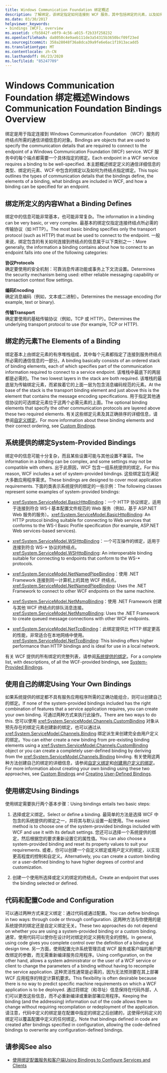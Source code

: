 ```yaml
---
title: Windows Communication Foundation 绑定概述
description: 了解绑定，该绑定指定如何连接到 WCF 服务，其中包括绑定的元素，以及如何指定服务终结点的绑定。
ms.date: 03/30/2017
helpviewer_keywords:
- bindings [WCF], overview
ms.assetid: cfb5842f-e0f9-4c56-a015-f2b33f258232
ms.openlocfilehash: da8050c4e9aeb111de3a54315b3650bcf09f23ed
ms.sourcegitcommit: 358a28048f36a8dca39a9fe6e6ac1f1913acadd5
ms.translationtype: MT
ms.contentlocale: zh-CN
ms.lasthandoff: 06/23/2020
ms.locfileid: "85247709"
---
```

# <a name="windows-communication-foundation-bindings-overview"></a><span data-ttu-id="ea051-103">Windows Communication Foundation 绑定概述</span><span class="sxs-lookup"><span data-stu-id="ea051-103">Windows Communication Foundation Bindings Overview</span></span>
<span data-ttu-id="ea051-104">绑定是用于指定连接到 Windows Communication Foundation （WCF）服务的终结点所需的通信详细信息的对象。</span><span class="sxs-lookup"><span data-stu-id="ea051-104">Bindings are objects that are used to specify the communication details that are required to connect to the endpoint of a Windows Communication Foundation (WCF) service.</span></span> <span data-ttu-id="ea051-105">WCF 服务中的每个端点都需要一个具体指定的绑定。</span><span class="sxs-lookup"><span data-stu-id="ea051-105">Each endpoint in a WCF service requires a binding to be well-specified.</span></span> <span data-ttu-id="ea051-106">本主题概述绑定定义的通信详细信息的类型、绑定的元素、WCF 中包含的绑定以及如何为终结点指定绑定。</span><span class="sxs-lookup"><span data-stu-id="ea051-106">This topic outlines the types of communication details that the bindings define, the elements of a binding, what bindings are included in WCF, and how a binding can be specified for an endpoint.</span></span>  
  
## <a name="what-a-binding-defines"></a><span data-ttu-id="ea051-107">绑定所定义的内容</span><span class="sxs-lookup"><span data-stu-id="ea051-107">What a Binding Defines</span></span>  
 <span data-ttu-id="ea051-108">绑定中的信息可能非常基本，也可能非常复杂。</span><span class="sxs-lookup"><span data-stu-id="ea051-108">The information in a binding can be very basic, or very complex.</span></span> <span data-ttu-id="ea051-109">最基本的绑定仅指定连接终结点所必需的传输协议（如 HTTP）。</span><span class="sxs-lookup"><span data-stu-id="ea051-109">The most basic binding specifies only the transport protocol (such as HTTP) that must be used to connect to the endpoint.</span></span> <span data-ttu-id="ea051-110">一般来说，绑定包含的有关如何连接到终结点的信息属于以下类别之一：</span><span class="sxs-lookup"><span data-stu-id="ea051-110">More generally, the information a binding contains about how to connect to an endpoint falls into one of the following categories:</span></span>  
  
 <span data-ttu-id="ea051-111">**协议**</span><span class="sxs-lookup"><span data-stu-id="ea051-111">**Protocols**</span></span>  
 <span data-ttu-id="ea051-112">确定要使用的安全机制：可靠消息传递功能或事务上下文流设置。</span><span class="sxs-lookup"><span data-stu-id="ea051-112">Determines the security mechanism being used: either reliable messaging capability or transaction context flow settings.</span></span>  
  
 <span data-ttu-id="ea051-113">**编码**</span><span class="sxs-lookup"><span data-stu-id="ea051-113">**Encoding**</span></span>  
 <span data-ttu-id="ea051-114">确定消息编码（例如，文本或二进制）。</span><span class="sxs-lookup"><span data-stu-id="ea051-114">Determines the message encoding (for example, text or binary).</span></span>  
  
 <span data-ttu-id="ea051-115">**传输**</span><span class="sxs-lookup"><span data-stu-id="ea051-115">**Transport**</span></span>  
 <span data-ttu-id="ea051-116">确定要使用的基础传输协议（例如，TCP 或 HTTP）。</span><span class="sxs-lookup"><span data-stu-id="ea051-116">Determines the underlying transport protocol to use (for example, TCP or HTTP).</span></span>  
  
## <a name="the-elements-of-a-binding"></a><span data-ttu-id="ea051-117">绑定的元素</span><span class="sxs-lookup"><span data-stu-id="ea051-117">The Elements of a Binding</span></span>  
 <span data-ttu-id="ea051-118">绑定基本上由绑定元素的有序堆栈组成，其中每个元素都指定了连接到服务终结点所必需的通信信息的一部分。</span><span class="sxs-lookup"><span data-stu-id="ea051-118">A binding basically consists of an ordered stack of binding elements, each of which specifies part of the communication information required to connect to a service endpoint.</span></span> <span data-ttu-id="ea051-119">该堆栈中最底下的两层都是必需的。</span><span class="sxs-lookup"><span data-stu-id="ea051-119">The two lowest layers in the stack are both required.</span></span> <span data-ttu-id="ea051-120">该堆栈的最底层为传输绑定元素，而紧挨着它的上面一层为包含消息编码规范的元素。</span><span class="sxs-lookup"><span data-stu-id="ea051-120">At the base of the stack is the transport binding element and just above this is the element that contains the message encoding specifications.</span></span> <span data-ttu-id="ea051-121">用于指定其他通信协议的可选绑定元素位于这两个必需元素的上面。</span><span class="sxs-lookup"><span data-stu-id="ea051-121">The optional binding elements that specify the other communication protocols are layered above these two required elements.</span></span> <span data-ttu-id="ea051-122">有关这些绑定元素及其正确排序的详细信息，请参阅[自定义绑定](./extending/custom-bindings.md)。</span><span class="sxs-lookup"><span data-stu-id="ea051-122">For more information about these binding elements and their correct ordering, see [Custom Bindings](./extending/custom-bindings.md).</span></span>  
  
## <a name="system-provided-bindings"></a><span data-ttu-id="ea051-123">系统提供的绑定</span><span class="sxs-lookup"><span data-stu-id="ea051-123">System-Provided Bindings</span></span>  
 <span data-ttu-id="ea051-124">绑定中的信息可能十分复杂，而且某些设置可能与其他设置不兼容。</span><span class="sxs-lookup"><span data-stu-id="ea051-124">The information in a binding can be complex, and some settings may not be compatible with others.</span></span> <span data-ttu-id="ea051-125">出于此原因，WCF 包含一组系统提供的绑定。</span><span class="sxs-lookup"><span data-stu-id="ea051-125">For this reason, WCF includes a set of system-provided bindings.</span></span> <span data-ttu-id="ea051-126">这些绑定旨在满足大多数应用程序需求。</span><span class="sxs-lookup"><span data-stu-id="ea051-126">These bindings are designed to cover most application requirements.</span></span> <span data-ttu-id="ea051-127">下面的类表示系统提供的绑定的一些示例：</span><span class="sxs-lookup"><span data-stu-id="ea051-127">The following classes represent some examples of system-provided bindings:</span></span>  
  
- <span data-ttu-id="ea051-128"><xref:System.ServiceModel.BasicHttpBinding>：一个 HTTP 协议绑定，适用于连接到符合 WS-I 基本配置文件规范的 Web 服务（例如，基于 ASP.NET Web 服务的服务）。</span><span class="sxs-lookup"><span data-stu-id="ea051-128"><xref:System.ServiceModel.BasicHttpBinding>: An HTTP protocol binding suitable for connecting to Web services that conforms to the WS-I Basic Profile specification (for example, ASP.NET Web services-based services).</span></span>  
  
- <span data-ttu-id="ea051-129"><xref:System.ServiceModel.WSHttpBinding>：一个可互操作的绑定，适用于连接到符合 WS-\* 协议的终结点。</span><span class="sxs-lookup"><span data-stu-id="ea051-129"><xref:System.ServiceModel.WSHttpBinding>: An interoperable binding suitable for connecting to endpoints that conform to the WS-\* protocols.</span></span>  
  
- <span data-ttu-id="ea051-130"><xref:System.ServiceModel.NetNamedPipeBinding>：使用 .NET Framework 连接到同一计算机上的其他 WCF 终结点。</span><span class="sxs-lookup"><span data-stu-id="ea051-130"><xref:System.ServiceModel.NetNamedPipeBinding>: Uses the .NET Framework to connect to other WCF endpoints on the same machine.</span></span>  
  
- <span data-ttu-id="ea051-131"><xref:System.ServiceModel.NetMsmqBinding>：使用 .NET Framework 创建与其他 WCF 终结点的排队消息连接。</span><span class="sxs-lookup"><span data-stu-id="ea051-131"><xref:System.ServiceModel.NetMsmqBinding>: Uses the .NET Framework to create queued message connections with other WCF endpoints.</span></span>  

- <span data-ttu-id="ea051-132"><xref:System.ServiceModel.NetTcpBinding>：此绑定提供比 HTTP 绑定更高的性能，非常适合在本地网络中使用。</span><span class="sxs-lookup"><span data-stu-id="ea051-132"><xref:System.ServiceModel.NetTcpBinding>: This binding offers higher performance than HTTP bindings and is ideal for use in a local network.</span></span>
  
 <span data-ttu-id="ea051-133">有关 WCF 提供的所有绑定的完整列表，请参阅[系统提供的绑定](system-provided-bindings.md)。</span><span class="sxs-lookup"><span data-stu-id="ea051-133">For a complete list, with descriptions, of all the WCF-provided bindings, see [System-Provided Bindings](system-provided-bindings.md).</span></span>  
  
## <a name="using-your-own-bindings"></a><span data-ttu-id="ea051-134">使用自己的绑定</span><span class="sxs-lookup"><span data-stu-id="ea051-134">Using Your Own Bindings</span></span>  
 <span data-ttu-id="ea051-135">如果系统提供的绑定都不具有服务应用程序所需的正确功能组合，则可以创建自己的绑定。</span><span class="sxs-lookup"><span data-stu-id="ea051-135">If none of the system-provided bindings included has the right combination of features that a service application requires, you can create your own binding.</span></span> <span data-ttu-id="ea051-136">可通过两种方式来执行此操作。</span><span class="sxs-lookup"><span data-stu-id="ea051-136">There are two ways to do this.</span></span> <span data-ttu-id="ea051-137">您可以使用 <xref:System.ServiceModel.Channels.CustomBinding> 对象从预先存在的绑定元素创建新的绑定，也可以通过从 <xref:System.ServiceModel.Channels.Binding> 绑定派生来创建完全由用户定义的绑定。</span><span class="sxs-lookup"><span data-stu-id="ea051-137">You can either create a new binding from pre-existing binding elements using a <xref:System.ServiceModel.Channels.CustomBinding> object or you can create a completely user-defined binding by deriving from the <xref:System.ServiceModel.Channels.Binding> binding.</span></span> <span data-ttu-id="ea051-138">有关使用这两种方法创建自己的绑定的详细信息，请参阅[自定义绑定](./extending/custom-bindings.md)和[创建用户定义的绑定](./extending/creating-user-defined-bindings.md)。</span><span class="sxs-lookup"><span data-stu-id="ea051-138">For more information about creating your own binding using these two approaches, see [Custom Bindings](./extending/custom-bindings.md) and [Creating User-Defined Bindings](./extending/creating-user-defined-bindings.md).</span></span>  
  
## <a name="using-bindings"></a><span data-ttu-id="ea051-139">使用绑定</span><span class="sxs-lookup"><span data-stu-id="ea051-139">Using Bindings</span></span>  
 <span data-ttu-id="ea051-140">使用绑定需要执行两个基本步骤：</span><span class="sxs-lookup"><span data-stu-id="ea051-140">Using bindings entails two basic steps:</span></span>  
  
1. <span data-ttu-id="ea051-141">选择或定义绑定。</span><span class="sxs-lookup"><span data-stu-id="ea051-141">Select or define a binding.</span></span> <span data-ttu-id="ea051-142">最简单的方法是选择 WCF 中包含的系统提供的绑定之一，并将其与默认设置一起使用。</span><span class="sxs-lookup"><span data-stu-id="ea051-142">The easiest method is to choose one of the system-provided bindings included with WCF and use it with its default settings.</span></span> <span data-ttu-id="ea051-143">您还可以选择一个系统提供的绑定，然后根据您的要求重新设置它的属性值。</span><span class="sxs-lookup"><span data-stu-id="ea051-143">You can also choose a system-provided binding and reset its property values to suit your requirements.</span></span> <span data-ttu-id="ea051-144">或者，你可以创建一个自定义绑定或用户定义的绑定，以实现更高程度的控制和自定义。</span><span class="sxs-lookup"><span data-stu-id="ea051-144">Alternatively, you can create a custom binding or a user-defined binding to have higher degrees of control and customization.</span></span>  
  
2. <span data-ttu-id="ea051-145">创建一个使用所选择或定义的绑定的终结点。</span><span class="sxs-lookup"><span data-stu-id="ea051-145">Create an endpoint that uses the binding selected or defined.</span></span>  
  
## <a name="code-and-configuration"></a><span data-ttu-id="ea051-146">代码和配置</span><span class="sxs-lookup"><span data-stu-id="ea051-146">Code and Configuration</span></span>  
 <span data-ttu-id="ea051-147">可以通过两种方式来定义绑定：通过代码或通过配置。</span><span class="sxs-lookup"><span data-stu-id="ea051-147">You can define bindings in two ways: through code or through configuration.</span></span> <span data-ttu-id="ea051-148">这两种方法与你使用的是系统提供的绑定还是自定义绑定无关。</span><span class="sxs-lookup"><span data-stu-id="ea051-148">These two approaches do not depend on whether you are using a system-provided binding or a custom binding.</span></span> <span data-ttu-id="ea051-149">通常，使用代码可以使你在设计时对绑定的定义拥有完全的控制。</span><span class="sxs-lookup"><span data-stu-id="ea051-149">In general, using code gives you complete control over the definition of a binding at design time.</span></span> <span data-ttu-id="ea051-150">另一方面，使用配置允许系统管理员或 WCF 服务或客户端的用户更改绑定的参数，而无需重新编译服务应用程序。</span><span class="sxs-lookup"><span data-stu-id="ea051-150">Using configuration, on the other hand, allows a system administrator or the user of a WCF service or client to change the parameters of a binding without having to recompile the service application.</span></span> <span data-ttu-id="ea051-151">这种灵活性通常是必需的，因为无法预测要在其上部署 WCF 应用程序的特定计算机要求。</span><span class="sxs-lookup"><span data-stu-id="ea051-151">This flexibility is often desirable because there is no way to predict specific machine requirements on which a WCF application is to be deployed.</span></span> <span data-ttu-id="ea051-152">通过将绑定（和寻址）信息保持在代码外部，人们可以更改这些信息，而不必重新编译或重新部署应用程序。</span><span class="sxs-lookup"><span data-stu-id="ea051-152">Keeping the binding (and the addressing) information out of the code allows them to change without requiring recompilation or redeployment of the application.</span></span> <span data-ttu-id="ea051-153">请注意，代码中定义的绑定是在配置中指定的绑定之后创建的，这使得代码定义的绑定可以覆盖配置中定义的任何绑定。</span><span class="sxs-lookup"><span data-stu-id="ea051-153">Note that bindings defined in code are created after bindings specified in configuration, allowing the code-defined bindings to overwrite any configuration-defined bindings.</span></span>  
  
## <a name="see-also"></a><span data-ttu-id="ea051-154">请参阅</span><span class="sxs-lookup"><span data-stu-id="ea051-154">See also</span></span>

- [<span data-ttu-id="ea051-155">使用绑定配置服务和客户端</span><span class="sxs-lookup"><span data-stu-id="ea051-155">Using Bindings to Configure Services and Clients</span></span>](using-bindings-to-configure-services-and-clients.md)

